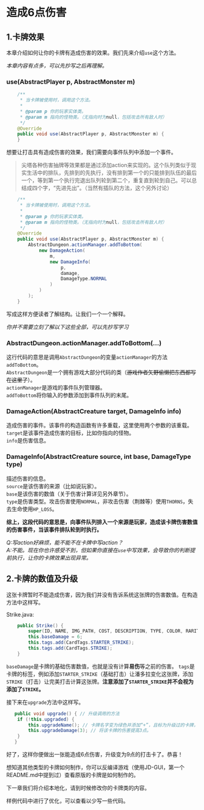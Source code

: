 # 造成6点伤害

## 1.卡牌效果
本章介绍如何让你的卡牌有造成伤害的效果。我们先来介绍`use`这个方法。

*本章内容有点多，可以先抄写之后再理解。*

### use(AbstractPlayer p, AbstractMonster m)

```java
    /**
     * 当卡牌被使用时，调用这个方法。
     * 
     * @param p 你的玩家实体类。
     * @param m 指向的怪物类。（无指向时为null，包括攻击所有敌人时）
     */
    @Override
    public void use(AbstractPlayer p, AbstractMonster m) {
    }
```

想要让打击具有造成伤害的效果，我们需要向事件队列中添加一个事件。

> 尖塔各种伤害抽牌等效果都是通过添加action来实现的。这个队列类似于现实生活中的排队，先排到的先执行，没有排到第一个的只能排到队伍的最后一个，等到第一个执行完退出队列轮到第二个，重复直到轮到自己。可以总结成四个字，“先进先出”。（当然有插队的方法，这个另外讨论）

```java
    /**
     * 当卡牌被使用时，调用这个方法。
     * 
     * @param p 你的玩家实体类。
     * @param m 指向的怪物类。（无指向时为null，包括攻击所有敌人时）
     */
    @Override
    public void use(AbstractPlayer p, AbstractMonster m) {
        AbstractDungeon.actionManager.addToBottom(
            new DamageAction(
                m,
                new DamageInfo(
                    p,
                    damage,
                    DamageType.NORMAL
                )
            )
        );
    }
```

写成这样方便读者了解结构。让我们一个一个解释。

*你并不需要立刻了解以下这些全部，可以先抄写学习*

### AbstractDungeon.actionManager.addToBottom(...)
这行代码的意思是调用`AbstractDungeon`的变量`actionManager`的方法`addToBottom`。<br>
`AbstractDungeon`是一个拥有游戏大部分代码的类（~~游戏作者矢野偷懒把东西都写在这里了~~）。<br>
`actionManager`是游戏的事件队列管理器。<br>
`addToBottom`将你输入的参数添加到事件队列的末尾。<br>

### DamageAction(AbstractCreature target, DamageInfo info)
造成伤害的事件。该事件的构造函数有许多重载，这里使用两个参数的该重载。<br>
`target`是该事件造成伤害的目标，比如你指向的怪物。<br>
`info`是伤害信息。

### DamageInfo(AbstractCreature source, int base, DamageType type)
描述伤害的信息。<br>
`source`是该伤害的来源（比如说玩家）。<br>
`base`是该伤害的数值（关于伤害计算详见另外章节）。<br>
`type`是伤害类型。攻击伤害使用`NORMAL`，非攻击伤害（荆棘等）使用`THORNS`，失去生命使用`HP_LOSS`。

<b>综上，这段代码的意思是，向事件队列排入一个来源是玩家，造成该卡牌伤害数值的伤害事件，当该事件排队轮到时执行。</b>

*Q:写action好麻烦，能不能不在卡牌中写action？*<br>
*A:不能。现在你也许感受不到，但如果你直接在`use`中写效果，会导致你的判断提前执行，让你的卡牌效果出现异常。*

## 2.卡牌的数值及升级

这张卡牌暂时不能造成伤害，因为我们并没有告诉系统这张牌的伤害数值。在构造方法中这样写。

Strike.java:
```java
    public Strike() {
        super(ID, NAME, IMG_PATH, COST, DESCRIPTION, TYPE, COLOR, RARITY, TARGET);
        this.baseDamage = 6;
        this.tags.add(CardTags.STARTER_STRIKE);
        this.tags.add(CardTags.STRIKE);
    }
```
`baseDamage`是卡牌的基础伤害数值，也就是没有计算<b>易伤</b>等之前的伤害。<nr>
`tags`是卡牌的标签，例如添加`STARTER_STRIKE`（基础打击）让潘多拉变化这张牌，添加`STRIKE`（打击）让完美打击计算这张牌。<b>注意添加了`STARTER_STRIKE`并不会视为添加了`STRIKE`。</b>

接下来在`upgrade`方法中这样写。
```java
   public void upgrade() { // 升级调用的方法
    if (!this.upgraded) {
        this.upgradeName(); // 卡牌名字变为绿色并添加“+”，且标为升级过的卡牌，之后不能再升级。
        this.upgradeDamage(3); // 将该卡牌的伤害提高3点。
    }
   }
```

好了，这样你便做出一张能造成6点伤害，升级变为9点的打击卡了。恭喜！

想知道其他类型的卡牌如何制作，你可以反编译游戏（使用JD-GUI，第一个README.md中提到过）查看原版的卡牌是如何制作的。

下一章我们将介绍本地化，请到时候修改你的卡牌类的内容。

样例代码中进行了优化，可以查看以少写一些代码。